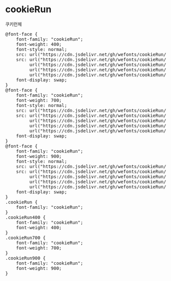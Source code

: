 # cookieRun
쿠키런체

<pre>
@font-face {
    font-family: "cookieRun";
    font-weight: 400;
    font-style: normal;
    src: url("https://cdn.jsdelivr.net/gh/wefonts/cookieRun/cookieRun-Regular.eot");
    src: url("https://cdn.jsdelivr.net/gh/wefonts/cookieRun/cookieRun-Regular.eot?#iefix") format("embedded-opentype"),
         url("https://cdn.jsdelivr.net/gh/wefonts/cookieRun/cookieRun-Regular.woff2") format("woff2"),
         url("https://cdn.jsdelivr.net/gh/wefonts/cookieRun/cookieRun-Regular.woff") format("woff"),
         url("https://cdn.jsdelivr.net/gh/wefonts/cookieRun/cookieRun-Regular.ttf") format("truetype");
    font-display: swap;
} 
@font-face {
    font-family: "cookieRun";
    font-weight: 700;
    font-style: normal;
    src: url("https://cdn.jsdelivr.net/gh/wefonts/cookieRun/cookieRun-Bold.eot");
    src: url("https://cdn.jsdelivr.net/gh/wefonts/cookieRun/cookieRun-Bold.eot?#iefix") format("embedded-opentype"),
         url("https://cdn.jsdelivr.net/gh/wefonts/cookieRun/cookieRun-Bold.woff2") format("woff2"),
         url("https://cdn.jsdelivr.net/gh/wefonts/cookieRun/cookieRun-Bold.woff") format("woff"),
         url("https://cdn.jsdelivr.net/gh/wefonts/cookieRun/cookieRun-Bold.ttf") format("truetype");
    font-display: swap;
} 
@font-face {
    font-family: "cookieRun";
    font-weight: 900;
    font-style: normal;
    src: url("https://cdn.jsdelivr.net/gh/wefonts/cookieRun/cookieRun-Black.eot");
    src: url("https://cdn.jsdelivr.net/gh/wefonts/cookieRun/cookieRun-Black.eot?#iefix") format("embedded-opentype"),
         url("https://cdn.jsdelivr.net/gh/wefonts/cookieRun/cookieRun-Black.woff2") format("woff2"),
         url("https://cdn.jsdelivr.net/gh/wefonts/cookieRun/cookieRun-Black.woff") format("woff"),
         url("https://cdn.jsdelivr.net/gh/wefonts/cookieRun/cookieRun-Black.ttf") format("truetype");
    font-display: swap;
} 
.cookieRun {
    font-family: "cookieRun";
}
.cookieRun400 {
    font-family: "cookieRun";
    font-weight: 400;
}
.cookieRun700 {
    font-family: "cookieRun";
    font-weight: 700;
}
.cookieRun900 {
    font-family: "cookieRun";
    font-weight: 900;
}
</pre>
